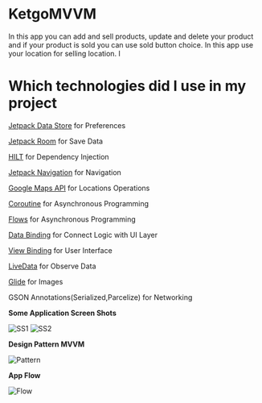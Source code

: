 # KetgoMVVM

In this app you can add and sell products, update and delete your product and if your product is sold you can use sold button choice. In this app use your location for selling location. I 

# Which technologies did I use in  my project 

[Jetpack Data Store](https://developer.android.com/topic/libraries/architecture/datastore?gclid=CjwKCAiA1JGRBhBSEiwAxXblwfir-tUUG5LQQ2ODg5UwvAnLqhEFhuZJ7TIXrWqxR9PskipFQHB8CBoC2BQQAvD_BwE&gclsrc=aw.ds) for Preferences

[Jetpack Room](https://developer.android.com/jetpack/androidx/releases/room) for Save Data

[HILT](https://insert-koin.io/) for Dependency Injection

[Jetpack Navigation](https://developer.android.com/jetpack) for Navigation

[Google Maps API](https://developers.google.com/maps) for Locations Operations

[Coroutine](https://developer.android.com/topic/libraries/architecture/coroutines) for Asynchronous Programming

[Flows](https://developer.android.com/kotlin/flow) for Asynchronous Programming

[Data Binding](https://developer.android.com/topic/libraries/data-binding) for Connect Logic with UI Layer

[View Binding](https://developer.android.com/topic/libraries/view-binding) for User Interface 

[LiveData](https://developer.android.com/topic/libraries/architecture/livedata) for Observe Data

[Glide](https://github.com/bumptech/glide) for Images 

GSON Annotations(Serialized,Parcelize) for Networking

<b>Some Application Screen Shots</b>

![SS1](https://i.ibb.co/f4DgqQ3/Screen-Shot-2022-03-06-at-21-04-1.png)
![SS2](https://i.ibb.co/Zz0t1S3/Screen-Shot-2022-03-06-at-22-00.png)

<b>Design Pattern  MVVM</b>

![Pattern](https://i.ibb.co/6g1hGph/1-hiyp-GQVOat8-W3411-SUa-Tg.png)

<b>App Flow</b>

![Flow](https://i.ibb.co/RydqY2C/Screen-Shot-2022-03-06-at-20-36-57.png)

